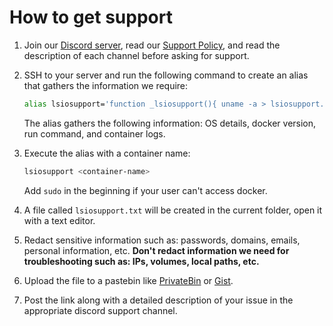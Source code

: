 # How to get support

1. Join our [Discord server](https://linuxserver.io/discord), read our [Support Policy](../misc/support-policy.md), and read the description of each channel before asking for support.
2. SSH to your server and run the following command to create an alias that gathers the information we require:

   ```bash
   alias lsiosupport='function _lsiosupport(){ uname -a > lsiosupport.txt; docker -v >> lsiosupport.txt; cat /etc/os-release >> lsiosupport.txt; docker inspect --format "$(wget -qO- https://docs.linuxserver.io/assets/run.tpl)" $1 >> lsiosupport.txt; docker logs $1 >> lsiosupport.txt; }; _lsiosupport'
   ```

   The alias gathers the following information: OS details, docker version, run command, and container logs.
3. Execute the alias with a container name:

   ```bash
   lsiosupport <container-name>
   ```

   Add `sudo` in the beginning if your user can't access docker.
4. A file called `lsiosupport.txt` will be created in the current folder, open it with a text editor.
5. Redact sensitive information such as: passwords, domains, emails, personal information, etc.
   **Don't redact information we need for troubleshooting such as: IPs, volumes, local paths, etc.**
6. Upload the file to a pastebin like [PrivateBin](https://privatebin.net/) or [Gist](https://gist.github.com/).
7. Post the link along with a detailed description of your issue in the appropriate discord support channel.
